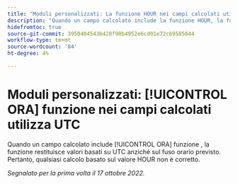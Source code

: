 ```yaml
---
title: "Moduli personalizzati: La funzione HOUR nei campi calcolati utilizza UTC"
description: "Quando un campo calcolato include la funzione HOUR, la funzione restituisce valori basati su UTC anziché sul fuso orario previsto. Pertanto, qualsiasi calcolo basato sul valore HOUR non è corretto."
hidefromtoc: true
source-git-commit: 3950404543b428f98b4952e6cd01e72c69585644
workflow-type: tm+mt
source-wordcount: '84'
ht-degree: 4%

---
```



# Moduli personalizzati: [!UICONTROL ORA] funzione nei campi calcolati utilizza UTC

Quando un campo calcolato include [!UICONTROL ORA] funzione , la funzione restituisce valori basati su UTC anziché sul fuso orario previsto. Pertanto, qualsiasi calcolo basato sul valore HOUR non è corretto.

_Segnalato per la prima volta il 17 ottobre 2022._

